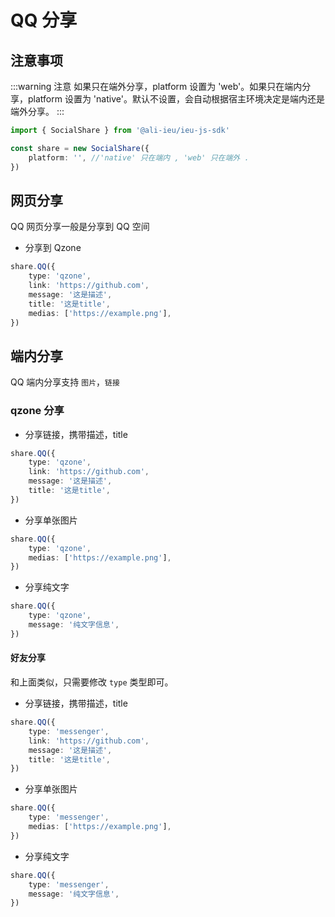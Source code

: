# QQ 分享

## 注意事项

:::warning 注意
如果只在端外分享，platform 设置为 'web'。如果只在端内分享，platform 设置为 'native'。默认不设置，会自动根据宿主环境决定是端内还是端外分享。
:::

```ts
import { SocialShare } from '@ali-ieu/ieu-js-sdk'

const share = new SocialShare({
    platform: '', //'native' 只在端内 , 'web' 只在端外 .
})
```

## 网页分享

QQ 网页分享一般是分享到 QQ 空间

-   分享到 Qzone

```ts
share.QQ({
    type: 'qzone',
    link: 'https://github.com',
    message: '这是描述',
    title: '这是title',
    medias: ['https://example.png'],
})
```

## 端内分享

QQ 端内分享支持 `图片`，`链接`

### qzone 分享

-   分享链接，携带描述，title

```ts
share.QQ({
    type: 'qzone',
    link: 'https://github.com',
    message: '这是描述',
    title: '这是title',
})
```

-   分享单张图片

```ts
share.QQ({
    type: 'qzone',
    medias: ['https://example.png'],
})
```

-   分享纯文字

```ts
share.QQ({
    type: 'qzone',
    message: '纯文字信息',
})
```

#### 好友分享

和上面类似，只需要修改 `type` 类型即可。

-   分享链接，携带描述，title

```ts
share.QQ({
    type: 'messenger',
    link: 'https://github.com',
    message: '这是描述',
    title: '这是title',
})
```

-   分享单张图片

```ts
share.QQ({
    type: 'messenger',
    medias: ['https://example.png'],
})
```

-   分享纯文字

```ts
share.QQ({
    type: 'messenger',
    message: '纯文字信息',
})
```
